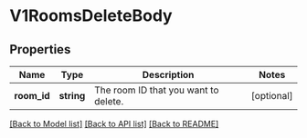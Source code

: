 # V1RoomsDeleteBody

## Properties
Name | Type | Description | Notes
------------ | ------------- | ------------- | -------------
**room_id** | **string** | The room ID that you want to delete. | [optional] 

[[Back to Model list]](../../README.md#documentation-for-models) [[Back to API list]](../../README.md#documentation-for-api-endpoints) [[Back to README]](../../README.md)

